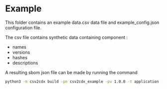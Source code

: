 # Example

This folder contains an example data.csv data file and example_config.json configuration file.

The csv file contains synthetic data containing component :

* names
* versions
* hashes
* descriptions

A resulting sbom json file can be made by running the command

```bash
python3 -m csv2cdx build -pn csv2cdx_example -pv 1.0.0 -t application -c config.json -f example.csv -pt generic 
```

